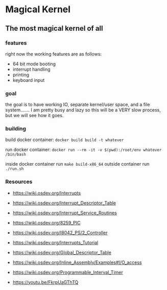 # Magical Kernel 
## The most magical kernel of all

### features

right now the working features are as follows:
 - 64 bit mode booting
 - interrupt handling
 - printing
 - keyboard input

### goal

the goal is to have working IO, separate kernel/user space, and a file system.......
I am pretty busy and lazy so this will be a VERY slow process, but we will see how it goes.

### building

build docker container: `docker build build -t whatever`

run docker container: `docker run --rm -it -v $(pwd):/root/env whatever /bin/bash`

inside docker container run `make build-x86_64`
outside container run `./run.sh`

### Resources

 - https://wiki.osdev.org/Interrupts
 - https://wiki.osdev.org/Interrupt_Descriptor_Table
 - https://wiki.osdev.org/Interrupt_Service_Routines
 - https://wiki.osdev.org/8259_PIC
 - https://wiki.osdev.org/I8042_PS/2_Controller
 - https://wiki.osdev.org/Interrupts_Tutorial
 - https://wiki.osdev.org/Global_Descriptor_Table
 - https://wiki.osdev.org/Inline_Assembly/Examples#I/O_access
 - https://wiki.osdev.org/Programmable_Interval_Timer
 
 - https://youtu.be/FkrpUaGThTQ


